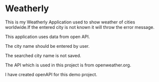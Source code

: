 # Weatherly
This is my Weatherly Application used to show weather of cities worldwide.If the entered city is not known it will throw the error message.

This application uses data from open API.

The city name should be entered by user.

The searched city name is not saved.

The API which is used in this project is from openweather.org.

I have created openAPI for this demo project.
